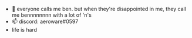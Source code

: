- 👋 everyone calls me ben. but when they're disappointed in me, they call me bennnnnnnn with a lot of 'n's
- 📫 discord: aeroware#0597
- life is hard

<!---
bennjamint/bennjamint is a ✨ special ✨ repository because its `README.md` (this file) appears on your GitHub profile.
You can click the Preview link to take a look at your changes.
--->
